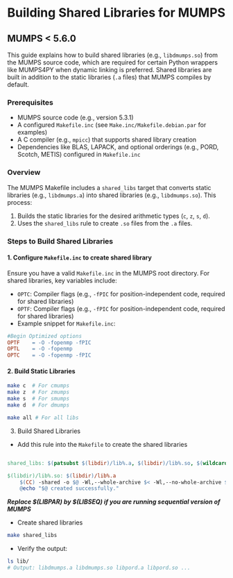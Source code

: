 # Building Shared Libraries for MUMPS 
## MUMPS < 5.6.0
This guide explains how to build shared libraries (e.g., `libdmumps.so`) from the MUMPS source code, which are required for certain Python wrappers like MUMPS4PY when dynamic linking is preferred. Shared libraries are built in addition to the static libraries (`.a` files) that MUMPS compiles by default.


### Prerequisites 
- MUMPS source code (e.g., version 5.3.1) 
- A configured `Makefile.inc` (see `Make.inc/Makefile.debian.par` for examples) 
- A C compiler (e.g., `mpicc`) that supports shared library creation 
- Dependencies like BLAS, LAPACK, and optional orderings (e.g., PORD, Scotch, METIS) configured in `Makefile.inc` 

### Overview

The MUMPS Makefile includes a `shared_libs` target that converts static libraries (e.g., `libdmumps.a`) into shared libraries (e.g., `libdmumps.so`). This process: 
1. Builds the static libraries for the desired arithmetic types (`c`, `z`, `s`, `d`). 
2. Uses the `shared_libs` rule to create `.so` files from the `.a` files. 

### Steps to Build Shared Libraries 

#### 1. Configure `Makefile.inc` to create shared library 

Ensure you have a valid `Makefile.inc` in the MUMPS root directory. For shared libraries, key variables include: 
- `OPTC`: Compiler flags (e.g., `-fPIC` for position-independent code, required for shared libraries)
- `OPTF`: Compiler flags (e.g., `-fPIC` for position-independent code, required for shared libraries)
- Example snippet for `Makefile.inc`: 

```makefile 
#Begin Optimized options
OPTF    = -O -fopenmp -fPIC
OPTL    = -O -fopenmp
OPTC    = -O -fopenmp -fPIC
```

#### 2. Build Static Libraries

```bash
make c  # For cmumps 
make z  # For zmumps 
make s  # For smumps 
make d  # For dmumps

make all # For all libs
```

3. Build Shared Libraries
- Add this rule into the `Makefile` to create the shared libraries

```makefile

shared_libs: $(patsubst $(libdir)/lib%.a, $(libdir)/lib%.so, $(wildcard $(libdir)/lib*.a)) 

$(libdir)/lib%.so: $(libdir)/lib%.a 
	$(CC) -shared -o $@ -Wl,--whole-archive $< -Wl,--no-whole-archive $(LIBPAR) $(LIBBLAS) $(LORDERINGS) $(LIBOTHERS)
	@echo "$@ created successfully."
```

***Replace $(LIBPAR) by $(LIBSEQ) if you are running sequential version of MUMPS***


- Create shared libraries

```bash
make shared_libs
```

- Verify the output:

```bash
ls lib/
# Output: libdmumps.a libdmumps.so libpord.a libpord.so ...
```
